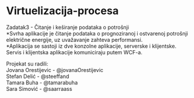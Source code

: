 # Virtuelizacija-procesa 
Zadatak3 - Čitanje i keširanje podataka o potrošnji  
*Svrha aplikacije je čitanje podataka o prognoziranoj i ostvarenoj potrošnji električne energije, uz uvažavanje zahteva performansi.  
*Aplikacija se sastoji iz dve konzolne aplikacije, serverske i klijentske. Servis i klijentska aplikacije komuniciraju putem WCF-a.

Projekat su radili:  
Jovana Orestijevic - @jovanaOrestijevic  
Stefan Delić -  @steeffand  
Tamara Buha - @tamarabuha  
Sara Simović - @saarraass
